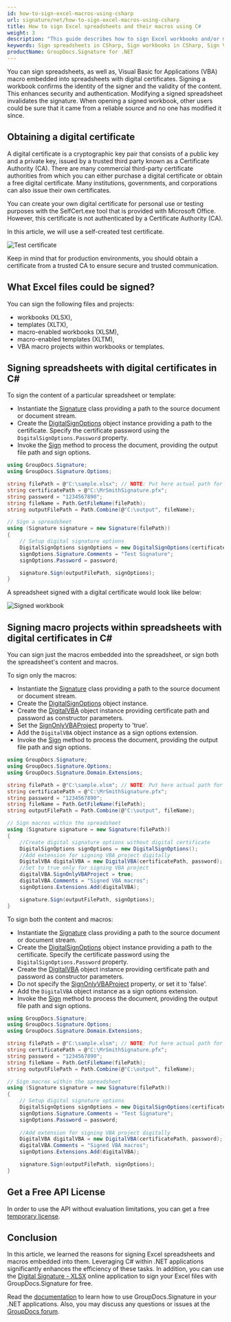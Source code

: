 ```yaml
---
id: how-to-sign-excel-macros-using-csharp
url: signature/net/how-to-sign-excel-macros-using-csharp
title: How to sign Excel spreadsheets and their macros using C#
weight: 3
description: "This guide describes how to sign Excel workbooks and/or macros in them using C#. Sign your spreadsheets with digital certificate using GroupDocs.Signature .NET API by GroupDocs."
keywords: Sign spreadsheets in CSharp, Sign workbooks in CSharp, Sign VBA macros with digital certificate in CSharp, Sign Excel document with digital certificate in CSharp
productName: GroupDocs.Signature for .NET
---
```


You can sign spreadsheets, as well as, Visual Basic for Applications (VBA) macro embedded into spreadsheets with digital certificates. Signing a workbook confirms the identity of the signer and the validity of the content. This enhances security and authentication. Modifying a signed spreadsheet invalidates the signature. When opening a signed workbook, other users could be sure that it came from a reliable source and no one has modified it since. 

## Obtaining a digital certificate

A digital certificate is a cryptographic key pair that consists of a public key and a private key, issued by a trusted third party known as a Certificate Authority (CA). There are many commercial third-party certificate authorities from which you can either purchase a digital certificate or obtain a free digital certificate. Many institutions, governments, and corporations can also issue their own certificates.

You can create your own digital certificate for personal use or testing purposes with the SelfCert.exe tool that is provided with Microsoft Office. However, this certificate is not authenticated by a Certificate Authority (CA).

In this article, we will use a self-created test certificate.

![Test certificate](/signature/net/images/signature-use-cases/how-to-sign-excel-macros-using-csharp/MrSmithSignature.png)

Keep in mind that for production environments, you should obtain a certificate from a trusted CA to ensure secure and trusted communication.

## What Excel files could be signed?

You can sign the following files and projects:
  * workbooks (XLSX),
  * templates (XLTX),
  * macro-enabled workbooks (XLSM),
  * macro-enabled templates (XLTM),
  * VBA macro projects within workbooks or templates.

## Signing spreadsheets with digital certificates in C\#

To sign the content of a particular spreadsheet or template:

* Instantiate the [Signature](https://reference.groupdocs.com/signature/net/groupdocs.signature/signature) class providing a path to the source document or document stream.
* Create the [DigitalSignOptions](https://reference.groupdocs.com/signature/net/groupdocs.signature.options/digitalsignoptions/) object instance providing a path to the certificate. Specify the certificate password using the `DigitalSignOptions.Password` property.
* Invoke the [Sign](https://reference.groupdocs.com/signature/net/groupdocs.signature/signature/sign/) method to process the document, providing the output file path and sign options.

```csharp
using GroupDocs.Signature;
using GroupDocs.Signature.Options;

string filePath = @"C:\sample.xlsx"; // NOTE: Put here actual path for your document and certificate
string certificatePath = @"C:\MrSmithSignature.pfx";
string password = "1234567890";
string fileName = Path.GetFileName(filePath);
string outputFilePath = Path.Combine(@"C:\output", fileName);

// Sign a spreadsheet
using (Signature signature = new Signature(filePath))
{
    // Setup digital signature options
    DigitalSignOptions signOptions = new DigitalSignOptions(certificatePath);
    signOptions.Signature.Comments = "Test Signature";
    signOptions.Password = password;

    signature.Sign(outputFilePath, signOptions);
}
```
A spreadsheet signed with a digital certificate would look like below:

![Signed workbook](/signature/net/images/signature-use-cases/how-to-sign-excel-macros-using-csharp/signed-workbook.png)

## Signing macro projects within spreadsheets with digital certificates in C\#

You can sign just the macros embedded into the spreadsheet, or sign both the spreadsheet's content and macros.

To sign only the macros:

* Instantiate the [Signature](https://reference.groupdocs.com/signature/net/groupdocs.signature/signature) class providing a path to the source document or document stream.
* Create the [DigitalSignOptions](https://reference.groupdocs.com/signature/net/groupdocs.signature.options/digitalsignoptions/) object instance.
* Create the [DigitalVBA](https://reference.groupdocs.com/signature/net/groupdocs.signature.domain.extensions/digitalvba/) object instance providing certificate path and password as constructor parameters.
* Set the [SignOnlyVBAProject](https://reference.groupdocs.com/signature/net/groupdocs.signature.domain.extensions/digitalvba/signonlyvbaproject/) property to 'true'.
* Add the `DigitalVBA` object instance as a sign options extension. 
* Invoke the [Sign](https://reference.groupdocs.com/signature/net/groupdocs.signature/signature/sign/) method to process the document, providing the output file path and sign options.

```csharp
using GroupDocs.Signature;
using GroupDocs.Signature.Options;
using GroupDocs.Signature.Domain.Extensions;

string filePath = @"C:\sample.xlsm"; // NOTE: Put here actual path for your document and certificate
string certificatePath = @"C:\MrSmithSignature.pfx";
string password = "1234567890";
string fileName = Path.GetFileName(filePath);
string outputFilePath = Path.Combine(@"C:\output", fileName);

// Sign macros within the spreadsheet
using (Signature signature = new Signature(filePath))
{
    //Create digital signature options without digital certificate
    DigitalSignOptions signOptions = new DigitalSignOptions();
    //Add extension for signing VBA project digitally
    DigitalVBA digitalVBA = new DigitalVBA(certificatePath, password);
    //Set to true only for signing VBA project
    digitalVBA.SignOnlyVBAProject = true;
    digitalVBA.Comments = "Signed VBA macros";
    signOptions.Extensions.Add(digitalVBA);

    signature.Sign(outputFilePath, signOptions);
}
```

To sign both the content and macros:

* Instantiate the [Signature](https://reference.groupdocs.com/signature/net/groupdocs.signature/signature) class providing a path to the source document or document stream.
* Create the [DigitalSignOptions](https://reference.groupdocs.com/signature/net/groupdocs.signature.options/digitalsignoptions/) object instance providing a path to the certificate. Specify the certificate password using the `DigitalSignOptions.Password` property.
* Create the [DigitalVBA](https://reference.groupdocs.com/signature/net/groupdocs.signature.domain.extensions/digitalvba/) object instance providing certificate path and password as constructor parameters.
* Do not specify the [SignOnlyVBAProject](https://reference.groupdocs.com/signature/net/groupdocs.signature.domain.extensions/digitalvba/signonlyvbaproject/) property, or set it to 'false'.
* Add the `DigitalVBA` object instance as a sign options extension. 
* Invoke the [Sign](https://reference.groupdocs.com/signature/net/groupdocs.signature/signature/sign/) method to process the document, providing the output file path and sign options.

```csharp
using GroupDocs.Signature;
using GroupDocs.Signature.Options;
using GroupDocs.Signature.Domain.Extensions;

string filePath = @"C:\sample.xlsm"; // NOTE: Put here actual path for your document and certificate
string certificatePath = @"C:\MrSmithSignature.pfx";
string password = "1234567890";
string fileName = Path.GetFileName(filePath);
string outputFilePath = Path.Combine(@"C:\output", fileName);

// Sign macros within the spreadsheet
using (Signature signature = new Signature(filePath))
{
    // Setup digital signature options
    DigitalSignOptions signOptions = new DigitalSignOptions(certificatePath);
    signOptions.Signature.Comments = "Test Signature";
    signOptions.Password = password;
        
    //Add extension for signing VBA project digitally
    DigitalVBA digitalVBA = new DigitalVBA(certificatePath, password);
    digitalVBA.Comments = "Signed VBA macros";
    signOptions.Extensions.Add(digitalVBA);

    signature.Sign(outputFilePath, signOptions);
}
```
## Get a Free API License

In order to use the API without evaluation limitations, you can get a free [temporary license](https://purchase.groupdocs.com/temporary-license).

## Conclusion

In this article, we learned the reasons for signing Excel spreadsheets and macros embedded into them. Leveraging C# within .NET applications significantly enhances the efficiency of these tasks.
In addition, you can use the [Digital Signature - XLSX](https://products.groupdocs.app/signature/xlsx) online application to sign your Excel files with GroupDocs.Signature for free.

Read the [documentation](https://docs.groupdocs.com/signature/net/) to learn how to use GroupDocs.Signature in your .NET applications. Also, you may discuss any questions or issues at the [GroupDocs forum](https://forum.groupdocs.com/).
